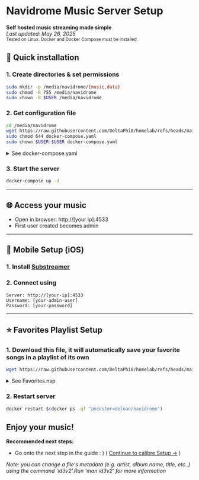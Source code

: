 # Navidrome Music Server Setup  
**Self hosted music streaming made simple**  
*Last updated: May 26, 2025*  
<sub>Tested on Linux. Docker and Docker Compose must be installed.</sub>

## 🚀 Quick installation  

### 1. Create directories & set permissions  
```bash
sudo mkdir -p /media/navidrome/{music,data}
sudo chmod -R 755 /media/navidrome
sudo chown -R $USER /media/navidrome
```
### 2. Get configuration file
```bash
cd /media/navidrome
wget https://raw.githubusercontent.com/DeltaPhi0/homelab/refs/heads/main/media/navidrome/docker-compose.yaml
sudo chmod 644 docker-compose.yaml
sudo chown $USER:$USER docker-compose.yaml
```
<details>
<summary>See docker-compose.yaml</summary>

```yaml
services:
  navidrome:
    image: deluan/navidrome:latest
    user: 1000:1000 # should be owner of volumes
    ports:
      - "4533:4533"
    restart: unless-stopped
    environment:
      ND_LOGLEVEL: debug
      ND_SCANSCHEDULE: 1h
    volumes:
      - "/media/navidrome/data:/data"
      - "/media/navidrome/music:/music:ro"
```
</details>  

### 3. Start the server
```bash
docker-compose up -d
```

---

## 🌐 Access your music  
- Open in browser: http://[your ip]:4533
- First user created becomes admin  

---

## 📱 Mobile Setup (iOS)
### 1. Install [Substreamer](https://apps.apple.com/us/app/substreamer/id1012991665)
### 2. Connect using 
```
Server: http://[your-ip]:4533
Username: [your-admin-user]
Password: [your-password]
```
---

## ⭐ Favorites Playlist Setup
### 1. Download this file, it will automatically save your favorite songs in a playlist of its own
```bash
wget https://raw.githubusercontent.com/DeltaPhi0/homelab/refs/heads/main/media/navidrome/Favorites.nsp -O /media/navidrome/music/favorites.nsp
```
<details>
<summary>See Favorites.nsp</summary>

```nsp
{
    "any": [
        {"is": {"loved": true}}
    ],
    "sort": "title"
}
```
</details>

### 2. Restart server
```bash
docker restart $(docker ps -qf "ancestor=deluan/navidrome")
```

## Enjoy your music!
**Recommended next steps:**
- Go onto the next step in the guide : ) ( [Continue to calibre Setup →](../calibre/INSTALL.md) )

*Note: you can change a file's metadata (e.g. artist, album name, title, etc..) using the command 'id3v2'.Run 'man id3v2' for more information*
